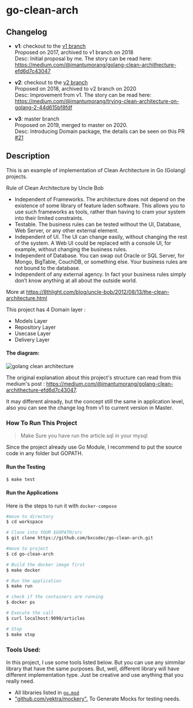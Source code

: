 # go-clean-arch

## Changelog
- **v1**: checkout to the [v1 branch](https://github.com/bxcodec/go-clean-arch/tree/v1) <br>
  Proposed on 2017, archived to v1 branch on 2018 <br>
  Desc: Initial proposal by me. The story can be read here: https://medium.com/@imantumorang/golang-clean-archithecture-efd6d7c43047

- **v2**: checkout to the [v2 branch](https://github.com/bxcodec/go-clean-arch/tree/v2) <br>
  Proposed on 2018, archived to v2 branch on 2020 <br>
  Desc: Improvement from v1. The story can be read here: https://medium.com/@imantumorang/trying-clean-architecture-on-golang-2-44d615bf8fdf

- **v3**: master branch <br>
  Proposed on 2019, merged to master on 2020. <br>
  Desc: Introducing Domain package, the details can be seen on this PR [#21](https://github.com/bxcodec/go-clean-arch/pull/21)

## Description
This is an example of implementation of Clean Architecture in Go (Golang) projects.

Rule of Clean Architecture by Uncle Bob
 * Independent of Frameworks. The architecture does not depend on the existence of some library of feature laden software. This allows you to use such frameworks as tools, rather than having to cram your system into their limited constraints.
 * Testable. The business rules can be tested without the UI, Database, Web Server, or any other external element.
 * Independent of UI. The UI can change easily, without changing the rest of the system. A Web UI could be replaced with a console UI, for example, without changing the business rules.
 * Independent of Database. You can swap out Oracle or SQL Server, for Mongo, BigTable, CouchDB, or something else. Your business rules are not bound to the database.
 * Independent of any external agency. In fact your business rules simply don’t know anything at all about the outside world.

More at https://8thlight.com/blog/uncle-bob/2012/08/13/the-clean-architecture.html

This project has  4 Domain layer :
 * Models Layer
 * Repository Layer
 * Usecase Layer  
 * Delivery Layer

#### The diagram:

![golang clean architecture](https://github.com/bxcodec/go-clean-arch/raw/master/clean-arch.png)

The original explanation about this project's structure  can read from this medium's post : https://medium.com/@imantumorang/golang-clean-archithecture-efd6d7c43047.

It may different already, but the concept still the same in application level, also you can see the change log from v1 to current version in Master.

### How To Run This Project
> Make Sure you have run the article.sql in your mysql


Since the project already use Go Module, I recommend to put the source code in any folder but GOPATH.

#### Run the Testing

```bash
$ make test
```

#### Run the Applications
Here is the steps to run it with `docker-compose`

```bash
#move to directory
$ cd workspace

# Clone into YOUR $GOPATH/src
$ git clone https://github.com/bxcodec/go-clean-arch.git

#move to project
$ cd go-clean-arch

# Build the docker image first
$ make docker

# Run the application
$ make run

# check if the containers are running
$ docker ps

# Execute the call
$ curl localhost:9090/articles

# Stop
$ make stop
```


### Tools Used:
In this project, I use some tools listed below. But you can use any simmilar library that have the same purposes. But, well, different library will have different implementation type. Just be creative and use anything that you really need. 

- All libraries listed in [`go.mod`](https://github.com/bxcodec/go-clean-arch/blob/master/go.mod) 
- ["github.com/vektra/mockery".](https://github.com/vektra/mockery) To Generate Mocks for testing needs.
